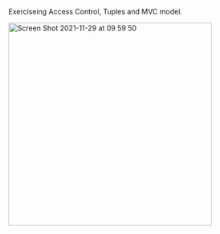 Exerciseing Access Control, Tuples and MVC model.

<img width="405" alt="Screen Shot 2021-11-29 at 09 59 50" src="https://user-images.githubusercontent.com/49111480/143798417-fb3b0acd-461c-4852-968c-4cdffa749574.png">

